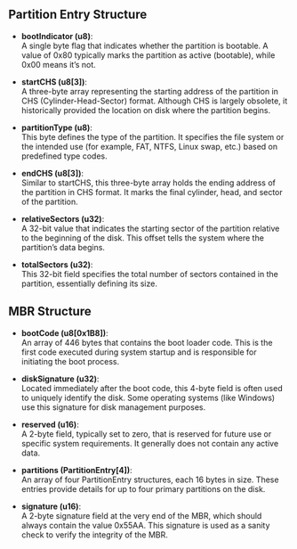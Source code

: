 ## Partition Entry Structure

- **bootIndicator (u8)**:  
    A single byte flag that indicates whether the partition is bootable. A value of 0x80 typically marks the partition as active (bootable), while 0x00 means it’s not.

- **startCHS (u8[3])**:  
    A three-byte array representing the starting address of the partition in CHS (Cylinder-Head-Sector) format. Although CHS is largely obsolete, it historically provided the location on disk where the partition begins.

- **partitionType (u8)**:  
    This byte defines the type of the partition. It specifies the file system or the intended use (for example, FAT, NTFS, Linux swap, etc.) based on predefined type codes.

- **endCHS (u8[3])**:  
    Similar to startCHS, this three-byte array holds the ending address of the partition in CHS format. It marks the final cylinder, head, and sector of the partition.

- **relativeSectors (u32)**:  
    A 32-bit value that indicates the starting sector of the partition relative to the beginning of the disk. This offset tells the system where the partition’s data begins.

- **totalSectors (u32)**:  
    This 32-bit field specifies the total number of sectors contained in the partition, essentially defining its size.

## MBR Structure

- **bootCode (u8[0x1B8])**:  
    An array of 446 bytes that contains the boot loader code. This is the first code executed during system startup and is responsible for initiating the boot process.

- **diskSignature (u32)**:  
    Located immediately after the boot code, this 4-byte field is often used to uniquely identify the disk. Some operating systems (like Windows) use this signature for disk management purposes.

- **reserved (u16)**:  
    A 2-byte field, typically set to zero, that is reserved for future use or specific system requirements. It generally does not contain any active data.

- **partitions (PartitionEntry[4])**:  
    An array of four PartitionEntry structures, each 16 bytes in size. These entries provide details for up to four primary partitions on the disk.

- **signature (u16)**:  
    A 2-byte signature field at the very end of the MBR, which should always contain the value 0x55AA. This signature is used as a sanity check to verify the integrity of the MBR.